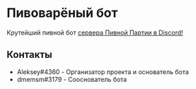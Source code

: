 # Пивоварёный бот

Крутейший пивной бот [сервера Пивной Партии в Discord!](https://discord.gg/QzKwKBgV4s)

## Контакты
- Aleksey#4360 - Организатор проекта и основатель бота
- dmemsm#3179 - Сооснователь бота